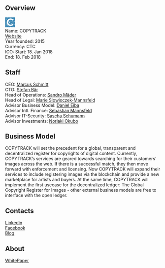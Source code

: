 ## Overview
![logo](../projects/logo/copytrack.png)  
Name: COPYTRACK  
[Website](https://ico.copytrack.com/)  
Year founded: 2015  
Currency: CTC  
ICO: Start: 18. Jan 2018    
End: 18. Feb 2018    
## Staff
CEO: [Marcus Schmitt](../people/marcus_schmitt.md)  
CTO: [Stefan Bär](../people/stefan_bär.md)  
Head of Operations: [Sandro Mäder](../people/sandro_mäder.md)      
Head of Legal: [Marie Slowioczek-Mannsfeld](../people/marie_slowioczek-mannsfeld.md)  
Advisor Business Model: [Daniel Eiba](../people/daniel_eiba.md)  
Advisor Intl. Finance: [Sebastian Mannsfeld](../people/sebastian_mannsfeld.md)  
Advisor IT-Security: [Sascha Schumann](../people/sascha_schumann.md)  
Advisor Investments: [Noriaki Okubo](../people/noriaki_okubo.md)
## Business Model
COPYTRACK will set the precedent for a global, transparent and decentralized register for copyrights of digital content. Currently, COPYTRACK’s services are geared towards searching for their customers’ images across the web. If there is a successful match, they then move forward with enforcement and licensing. Now COPYTRACK will expand their services to include registering images via the blockchain and provide a new marketplace for artists and buyers. At the same time, COPYTRACK will implement the first usecase for the decentralized ledger: The Global Copyright Register for Images - other external business models are free to interface with the open ledger.
## Contacts    
[Linkedin](https://www.linkedin.com/company/10840600/)  
[Facebook](https://www.facebook.com/COPYTRACK/)        
[Blog](https://www.copytrack.com/blog/)
## About  
[WhitePaper](https://ico.copytrack.com/wp-content/uploads/2017/11/Copytrack_ICO_Whitepaper.pdf)
